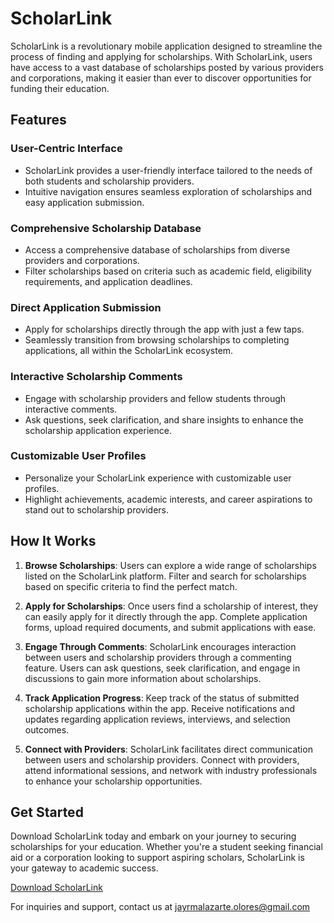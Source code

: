 # ScholarLink

ScholarLink is a revolutionary mobile application designed to streamline the process of finding and applying for scholarships. With ScholarLink, users have access to a vast database of scholarships posted by various providers and corporations, making it easier than ever to discover opportunities for funding their education.

## Features

### User-Centric Interface
- ScholarLink provides a user-friendly interface tailored to the needs of both students and scholarship providers.
- Intuitive navigation ensures seamless exploration of scholarships and easy application submission.

### Comprehensive Scholarship Database
- Access a comprehensive database of scholarships from diverse providers and corporations.
- Filter scholarships based on criteria such as academic field, eligibility requirements, and application deadlines.

### Direct Application Submission
- Apply for scholarships directly through the app with just a few taps.
- Seamlessly transition from browsing scholarships to completing applications, all within the ScholarLink ecosystem.

### Interactive Scholarship Comments
- Engage with scholarship providers and fellow students through interactive comments.
- Ask questions, seek clarification, and share insights to enhance the scholarship application experience.

### Customizable User Profiles
- Personalize your ScholarLink experience with customizable user profiles.
- Highlight achievements, academic interests, and career aspirations to stand out to scholarship providers.

## How It Works

1. **Browse Scholarships**: Users can explore a wide range of scholarships listed on the ScholarLink platform. Filter and search for scholarships based on specific criteria to find the perfect match.

2. **Apply for Scholarships**: Once users find a scholarship of interest, they can easily apply for it directly through the app. Complete application forms, upload required documents, and submit applications with ease.

3. **Engage Through Comments**: ScholarLink encourages interaction between users and scholarship providers through a commenting feature. Users can ask questions, seek clarification, and engage in discussions to gain more information about scholarships.

4. **Track Application Progress**: Keep track of the status of submitted scholarship applications within the app. Receive notifications and updates regarding application reviews, interviews, and selection outcomes.

5. **Connect with Providers**: ScholarLink facilitates direct communication between users and scholarship providers. Connect with providers, attend informational sessions, and network with industry professionals to enhance your scholarship opportunities.

## Get Started

Download ScholarLink today and embark on your journey to securing scholarships for your education. Whether you're a student seeking financial aid or a corporation looking to support aspiring scholars, ScholarLink is your gateway to academic success.

[Download ScholarLink](https://github.com/jayr-olores/scholarlink-release/releases/tag/v0.0.4)

For inquiries and support, contact us at jayrmalazarte.olores@gmail.com
